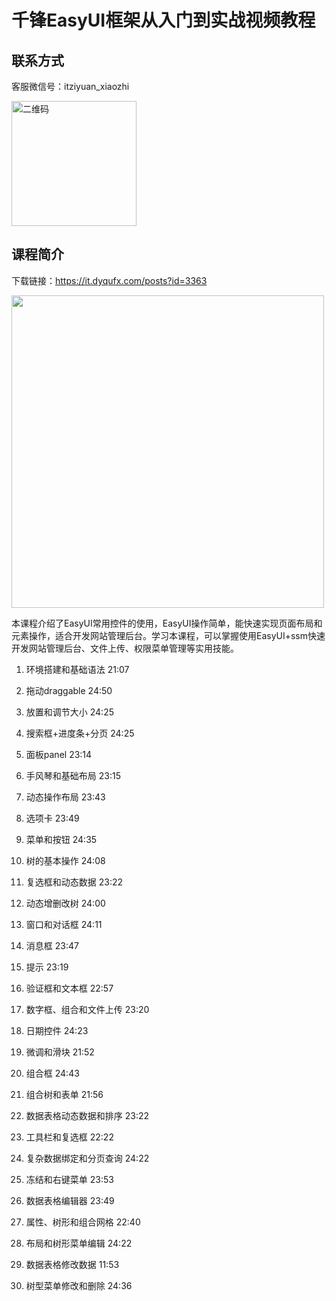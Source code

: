 # 千锋EasyUI框架从入门到实战视频教程

## 联系方式

客服微信号：itziyuan_xiaozhi

<img src="https://ziyuanyun.oss-cn-guangzhou.aliyuncs.com/common/20240614073449/666b82192834a.jpg" width="200" height="200" alt="二维码">

## 课程简介

下载链接：https://it.dyqufx.com/posts?id=3363

<img src="https://ziyuanyun.oss-cn-guangzhou.aliyuncs.com/yun/20240515185134/664493b64df6a.jpg" width="500" alt="">

  

 本课程介绍了EasyUI常用控件的使用，EasyUI操作简单，能快速实现页面布局和元素操作，适合开发网站管理后台。学习本课程，可以掌握使用EasyUI+ssm快速开发网站管理后台、文件上传、权限菜单管理等实用技能。

 01. 环境搭建和基础语法 21:07

 02. 拖动draggable 24:50

 03. 放置和调节大小 24:25

 04. 搜索框+进度条+分页 24:25

 05. 面板panel 23:14

 06. 手风琴和基础布局 23:15

 07. 动态操作布局 23:43

 08. 选项卡 23:49

 09. 菜单和按钮 24:35

 10. 树的基本操作 24:08

 11. 复选框和动态数据 23:22

 12. 动态增删改树 24:00

 13. 窗口和对话框 24:11

 14. 消息框 23:47

 15. 提示 23:19

 16. 验证框和文本框 22:57

 17. 数字框、组合和文件上传 23:20

 18. 日期控件 24:23

 19. 微调和滑块 21:52

 20. 组合框 24:43

 21. 组合树和表单 21:56

 22. 数据表格动态数据和排序 23:22

 23. 工具栏和复选框 22:22

 24. 复杂数据绑定和分页查询 24:22

 25. 冻结和右键菜单 23:53

 26. 数据表格编辑器 23:49

 27. 属性、树形和组合网格 22:40

 28. 布局和树形菜单编辑 24:22

 29. 数据表格修改数据 11:53

 30. 树型菜单修改和删除 24:36

  